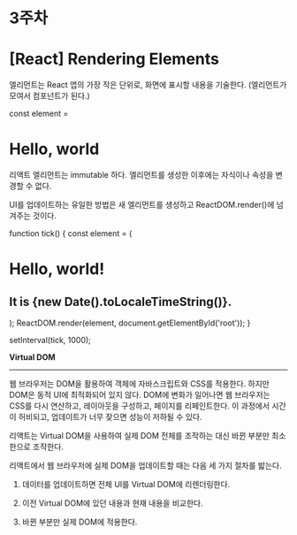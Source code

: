 # 3주차

# [React] Rendering Elements

엘리먼트는 React 앱의 가장 작은 단위로, 화면에 표시할 내용을 기술한다. (엘리먼트가 모여서 컴포넌트가 된다.)

const element = <h1>Hello, world</h1>

리액트 엘리먼트는 immutable 하다. 엘리먼트를 생성한 이후에는 자식이나 속성을 변경할 수 없다.

UI를 업데이트하는 유일한 방법은 새 엘리먼트를 생성하고 ReactDOM.render()에 넘겨주는 것이다.

function tick() {
  const element = (
    <div>
      <h1>Hello, world!</h1>
      <h2>It is {new Date().toLocaleTimeString()}.</h2>
    </div>
  );
  ReactDOM.render(element, document.getElementById('root'));
}

setInterval(tick, 1000);

**Virtual DOM**

****

웹 브라우저는 DOM을 활용하여 객체에 자바스크립트와 CSS를 적용한다. 하지만 DOM은 동적 UI에 최적화되어 있지 않다. DOM에 변화가 일어나면 웹 브라우저는 CSS를 다시 연산하고, 레이아웃을 구성하고, 페이지를 리페인트한다. 이 과정에서 시간이 허비되고, 업데이트가 너무 잦으면 성능이 저하될 수 있다.

리액트는 Virtual DOM을 사용하여 실제 DOM 전체를 조작하는 대신 바뀐 부분만 최소한으로 조작한다.

리액트에서 웹 브라우저에 실제 DOM을 업데이트할 때는 다음 세 가지 절차를 밟는다.

1. 데이터를 업데이트하면 전체 UI를 Virtual DOM에 리렌더링한다.

2. 이전 Virtual DOM에 있던 내용과 현재 내용을 비교한다.

3. 바뀐 부분만 실제 DOM에 적용한다.